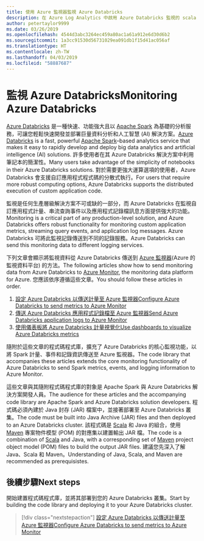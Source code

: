 ```yaml
---
title: 使用 Azure 監視器監視 Azure Databricks
description: 在 Azure Log Analytics 中啟用 Azure Databricks 監視的 scala 程式庫
author: petertaylor9999
ms.date: 03/26/2019
ms.openlocfilehash: 4544d3abc3264ec459a80ac1a61a912e6d30d6b2
ms.sourcegitcommit: 1a3cc91530d56731029ea091db1f15d41ac056af
ms.translationtype: HT
ms.contentlocale: zh-TW
ms.lasthandoff: 04/03/2019
ms.locfileid: "58887687"
---
```

# <a name="monitoring-azure-databricks"></a><span data-ttu-id="d1e88-103">監視 Azure Databricks</span><span class="sxs-lookup"><span data-stu-id="d1e88-103">Monitoring Azure Databricks</span></span>

<span data-ttu-id="d1e88-104">[Azure Databricks](/azure/azure-databricks/) 是一種快速、功能強大且以 [Apache Spark](https://spark.apache.org/) 為基礎的分析服務，可讓您輕鬆快速開發並部署巨量資料分析和人工智慧 (AI) 解決方案。</span><span class="sxs-lookup"><span data-stu-id="d1e88-104">[Azure Databricks](/azure/azure-databricks/) is a fast, powerful [Apache Spark](https://spark.apache.org/)–based analytics service that makes it easy to rapidly develop and deploy big data analytics and artificial intelligence (AI) solutions.</span></span> <span data-ttu-id="d1e88-105">許多使用者在其 Azure Databricks 解決方案中利用筆記本的簡潔性。</span><span class="sxs-lookup"><span data-stu-id="d1e88-105">Many users take advantage of the simplicity of notebooks in their Azure Databricks solutions.</span></span> <span data-ttu-id="d1e88-106">對於需要更強大運算選項的使用者，Azure Databricks 會支援自訂應用程式程式碼的分散式執行。</span><span class="sxs-lookup"><span data-stu-id="d1e88-106">For users that require more robust computing options, Azure Databricks supports the distributed execution of custom application code.</span></span>

<span data-ttu-id="d1e88-107">監視是任何生產層級解決方案不可或缺的一部分，而 Azure Databricks 在監視自訂應用程式計量、串流查詢事件以及應用程式記錄檔訊息方面提供強大的功能。</span><span class="sxs-lookup"><span data-stu-id="d1e88-107">Monitoring is a critical part of any production-level solution, and Azure Databricks offers robust functionality for monitoring custom application metrics, streaming query events, and application log messages.</span></span> <span data-ttu-id="d1e88-108">Azure Databricks 可將此監視記錄傳送到不同的記錄服務。</span><span class="sxs-lookup"><span data-stu-id="d1e88-108">Azure Databricks can send this monitoring data to different logging services.</span></span>

<span data-ttu-id="d1e88-109">下列文章會顯示將監視資料從 Azure Databricks 傳送到 [Azure 監視器](/azure/azure-monitor/overview)(Azure 的監視資料平台) 的方法。</span><span class="sxs-lookup"><span data-stu-id="d1e88-109">The following articles show how to send monitoring data from Azure Databricks to [Azure Monitor](/azure/azure-monitor/overview), the monitoring data platform for Azure.</span></span> <span data-ttu-id="d1e88-110">您應該依序遵循這些文章。</span><span class="sxs-lookup"><span data-stu-id="d1e88-110">You should follow these articles in order.</span></span>

1. [<span data-ttu-id="d1e88-111">設定 Azure Databricks 以傳送計量至 Azure 監視器</span><span class="sxs-lookup"><span data-stu-id="d1e88-111">Configure Azure Databricks to send metrics to Azure Monitor</span></span>](./configure-cluster.md)
1. [<span data-ttu-id="d1e88-112">傳送 Azure Databricks 應用程式記錄檔至 Azure 監視器</span><span class="sxs-lookup"><span data-stu-id="d1e88-112">Send Azure Databricks application logs to Azure Monitor</span></span>](./application-logs.md)
1. [<span data-ttu-id="d1e88-113">使用儀表板將 Azure Databricks 計量視覺化</span><span class="sxs-lookup"><span data-stu-id="d1e88-113">Use dashboards to visualize Azure Databricks metrics</span></span>](./dashboards.md)

<span data-ttu-id="d1e88-114">隨附於這些文章的程式碼程式庫，擴充了 Azure Databricks 的核心監視功能，以將 Spark 計量、事件和記錄資訊傳送至 Azure 監視器。</span><span class="sxs-lookup"><span data-stu-id="d1e88-114">The code library that accompanies these articles extends the core monitoring functionality of Azure Databricks to send Spark metrics, events, and logging information to Azure Monitor.</span></span>

<span data-ttu-id="d1e88-115">這些文章與其隨附程式碼程式庫的對象是 Apache Spark 與 Azure Databricks 解決方案開發人員。</span><span class="sxs-lookup"><span data-stu-id="d1e88-115">The audience for these articles and the accompanying code library are Apache Spark and Azure Databricks solution developers.</span></span> <span data-ttu-id="d1e88-116">程式碼必須內建於 Java 封存 (JAR) 檔案中，並接著部署至 Azure Databricks 叢集。</span><span class="sxs-lookup"><span data-stu-id="d1e88-116">The code must be built into Java Archive (JAR) files and then deployed to an Azure Databricks cluster.</span></span> <span data-ttu-id="d1e88-117">該程式碼是 [Scala](https://www.scala-lang.org/) 和 Java 的組合，使用 [Maven](https://maven.apache.org) 專案物件模型 (POM) 的對應集以建置輸出 JAR 檔。</span><span class="sxs-lookup"><span data-stu-id="d1e88-117">The code is a combination of [Scala](https://www.scala-lang.org/) and Java, with a corresponding set of [Maven](https://maven.apache.org) project object model (POM) files to build the output JAR files.</span></span> <span data-ttu-id="d1e88-118">建議您先深入了解 Java、Scala 和 Maven。</span><span class="sxs-lookup"><span data-stu-id="d1e88-118">Understanding of Java, Scala, and Maven are recommended as prerequisistes.</span></span>

## <a name="next-steps"></a><span data-ttu-id="d1e88-119">後續步驟</span><span class="sxs-lookup"><span data-stu-id="d1e88-119">Next steps</span></span>

<span data-ttu-id="d1e88-120">開始建置程式碼程式庫，並將其部署到您的 Azure Databricks 叢集。</span><span class="sxs-lookup"><span data-stu-id="d1e88-120">Start by building the code library and deploying it to your Azure Databricks cluster.</span></span>

> [!div class="nextstepaction"]
> [<span data-ttu-id="d1e88-121">設定 Azure Databricks 以傳送計量至 Azure 監視器</span><span class="sxs-lookup"><span data-stu-id="d1e88-121">Configure Azure Databricks to send metrics to Azure Monitor</span></span>](./configure-cluster.md)